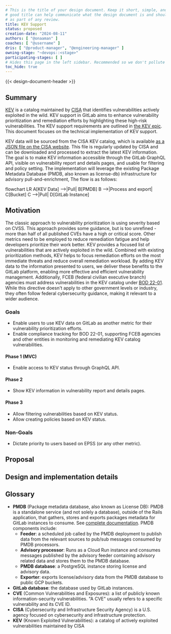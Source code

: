 ```yaml
---
# This is the title of your design document. Keep it short, simple, and descriptive. A
# good title can help communicate what the design document is and should be considered
# as part of any review.
title: KEV Support
status: proposed
creation-date: "2024-08-11"
authors: [ "@onaaman" ]
coaches: [ "@username" ]
dris: [ "@product-manager", "@engineering-manager" ]
owning-stage: "~devops::<stage>"
participating-stages: [ ]
# Hides this page in the left sidebar. Recommended so we don't pollute it.
toc_hide: true
---
```


<!-- Design Doucments often contain forward-looking statements -->
<!-- vale gitlab.FutureTense = NO -->

<!-- This renders the design document header on the detail page, so don't remove it-->
{{< design-document-header >}}

## Summary

[KEV](https://www.cisa.gov/known-exploited-vulnerabilities-catalog) is a catalog
maintained by [CISA]((https://www.cisa.gov/)) that identifies vulnerabilities
actively exploited in the wild.
KEV support in GitLab aims to enhance vulnerability prioritization and
remediation efforts by highlighting these high-risk vulnerabilities.
The KEV support requirements are outlined
in [the KEV epic](https://gitlab.com/groups/gitlab-org/-/epics/11912). This
document focuses on the technical implementation of KEV support.

KEV data will be sourced from the CISA KEV catalog, which is
available [as a JSON
file on the CISA website](https://www.cisa.gov/sites/default/files/feeds/known_exploited_vulnerabilities.json).
This file is regularly updated by CISA and can be
downloaded and processed to extract the latest KEV information.
The goal is to make KEV information accessible through the GitLab GraphQL API,
visible on vulnerability report and details pages, and usable for filtering and
policy setting.
The implementation will leverage the existing Package Metadata Database (PMDB,
also known as license-db) infrastructure for advisory pull-and-enrichment, The
flow is as follows:

flowchart LR
A[KEV Data] -->|Pull| B[PMDB]
B -->|Process and export| C[Bucket]
C -->|Pull| D[GitLab Instance]

## Motivation

The classic approach to vulnerability prioritization is using severity based on
CVSS.
This approach provides some guidance, but is too unrefined - more than half of
all published CVEs have a high or critical score.
Other metrics need to be employed to reduce remediation fatigue and help
developers prioritize their work better. KEV provides a focused list of
vulnerabilities that are actively exploited in the wild.
Combined with existing prioritization methods, KEV helps to focus remediation
efforts on the most immediate threats and reduce overall remediation workload.
By adding KEV data to the information presented to users, we deliver these
benefits to the GitLab platform, enabling more effective and efficient
vulnerability management.
Additionally, FCEB (federal civilian executive branch) agencies must address
vulnerabilities in the KEV catalog
under [BOD 22-01](https://www.cisa.gov/news-events/directives/bod-22-01-reducing-significant-risk-known-exploited-vulnerabilities).
While this directive doesn't apply to other government levels or industry, they
often follow federal cybersecurity guidance, making it relevant to a wider
audience.

### Goals

- Enable users to use KEV data on GitLab as another metric for their vulnerability prioritization efforts.
- Enable compliance tracking for BOD 22-01, supporting FCEB agencies and other entities in monitoring and remediating KEV catalog vulnerabilities.

#### Phase 1 (MVC)

- Enable access to KEV status through GraphQL API.

#### Phase 2

- Show KEV information in vulnerability report and details pages.

#### Phase 3

- Allow filtering vulnerabilities based on KEV status.
- Allow creating policies based on KEV status.

### Non-Goals

- Dictate priority to users based on EPSS (or any other metric).

## Proposal

<!--
This is where we get down to the specifics of what the proposal actually is,
but keep it simple!  This should have enough detail that reviewers can
understand exactly what you're proposing, but should not include things like
API designs or implementation. The "Design Details" section below is for the
real nitty-gritty.

You might want to consider including the pros and cons of the proposed solution so that they can be
compared with the pros and cons of alternatives.
-->

## Design and implementation details

<!--
This section should contain enough information that the specifics of your
change are understandable. This may include API specs (though not always
required) or even code snippets. If there's any ambiguity about HOW your
proposal will be implemented, this is the place to discuss them.

If you are not sure how many implementation details you should include in the
document, the rule of thumb here is to provide enough context for people to
understand the proposal. As you move forward with the implementation, you may
need to add more implementation details to the document, as those may become
an important context for important technical decisions made along the way. A
document is also a register of such technical decisions. If a technical
decision requires additional context before it can be made, you probably should
document this context in a document. If it is a small technical decision that
can be made in a merge request by an author and a maintainer, you probably do
not need to document it here. The impact a technical decision will have is
another helpful information - if a technical decision is very impactful,
documenting it, along with associated implementation details, is advisable.

If it's helpful to include workflow diagrams or any other related images.
Diagrams authored in GitLab flavored markdown are preferred. In cases where
that is not feasible, images should be placed under `images/` in the same
directory as the `index.md` for the proposal.
-->

## Glossary

- **PMDB** (Package metadata database, also known as License DB): PMDB is a
  standalone service (and not solely a database), outside of the Rails
  application, that gathers, stores and exports packages metadata for GitLab
  instances to consume.
  See [complete documentation](https://gitlab.com/gitlab-org/security-products/license-db/deployment/-/blob/main/docs/DESIGN.md?ref_type=heads).
  PMDB components include:
    - **Feeder**: a scheduled job called by the PMDB deployment to publish data
      from the relevant sources to pub/sub messages consumed by PMDB processors.
    - **Advisory processor**: Runs as a Cloud Run instance and consumes messages
      published by the advisory feeder containing advisory related data and
      stores them to the PMDB database.
    - **PMDB database**: a PostgreSQL instance storing license and advisory
      data.
    - **Exporter**: exports license/advisory data from the PMDB database to
      public GCP buckets.
- **GitLab database**: the database used by GitLab instances.
- **CVE** (Common Vulnerabilities and Exposures): a list of publicly known
  information-security vulnerabilities. "A CVE" usually refers to a specific
  vulnerability and its CVE ID.
- **CISA** (Cybersecurity and Infrastructure Security Agency) is a U.S. agency
  focused on cybersecurity and infrastructure protection.
- **KEV** (Known Exploited Vulnerabilities): a catalog of actively exploited
  vulnerabilities maintained by CISA

